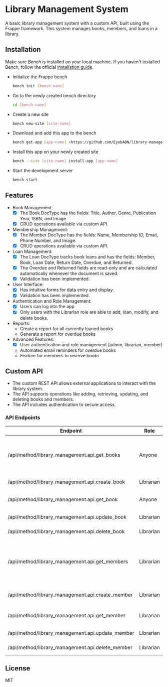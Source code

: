 # Library Management System

A basic library management system with a custom API, built using the Frappe framework. This system manages books, members, and loans in a library.

## Installation

Make sure *Bench* is installed on your local machine. If you haven't installed Bench, follow the official [installation guide](https://frappeframework.com/docs/user/en/installation).

- Initialize the Frappe bench

  ```bash
  bench init [bench-name]
  ```

- Go to the newly created bench directory

  ```bash
  cd [bench-name]
  ```

- Create a new site

  ```bash
  bench new-site [site-name]
  ```

- Download and add this app to the bench

  ```bash
  bench get-app [app-name] <https://github.com/EyobABN/library-management.git>
  ```

- Install this app on your newly created site

  ```bash
  bench --site [site-name] install-app [app-name]
  ```

- Start the development server
  
  ```bash
  bench start
  ```

## Features

- Book Management:
  - [x] The Book DocType has the fields: Title, Author, Genre, Publication Year, ISBN, and Image.
  - [x] CRUD operations available via custom API.
- Membership Management:
  - [x] The Member DocType has the fields: Name, Membership ID, Email, Phone Number, and Image.
  - [x] CRUD operations available via custom API.
- Loan Management:
  - [x] The Loan DocType tracks book loans and has the fields: Member, Book, Loan Date, Return Date, Overdue, and Returned.
  - [x] The Overdue and Returned fields are read-only and are calculated automatically whenever the document is saved.
  - [x] Validation has been implemented.
- User Interface:
  - [x] Has intuitive forms for data entry and display.
  - [x] Validation has been implemented.
- Authentication and Role Management:
  - [x] Users can log into the app
  - [x] Only users with the Librarian role are able to add, loan, modify, and delete books.
- Reports:
  - Create a report for all currently loaned books
  - Generate a report for overdue books
- Advanced Features:
  - [x] User authentication and role management (admin, librarian, member)
  - Automated email reminders for overdue books
  - Feature for members to reserve books

## Custom API

- The custom REST API allows external applications to interact with the library system.
- The API supports operations like adding, retrieving, updating, and deleting books and members.
- The API includes authentication to secure access.

### API Endpoints

| Endpoint | Role | Purpose |
|----------|------|---------|
| /api/method/library_management.api.get_books | Anyone | Retrieves the list of books that the library has |
| /api/method/library_management.api.create_book | Librarian | Creates a new book |
| /api/method/library_management.api.get_book | Anyone | Retrieves a single book |
| /api/method/library_management.api.update_book | Librarian | Updates a book |
| /api/method/library_management.api.delete_book | Librarian | Deletes a book |
| /api/method/library_management.api.get_members | Librarian | Returns the list of members currently registered at the library |
| /api/method/library_management.api.create_member | Librarian | Creates a new member |
| /api/method/library_management.api.get_member | Librarian | Retrieves a single member |
| /api/method/library_management.api.update_member | Librarian | Updates a member |
| /api/method/library_management.api.delete_member | Librarian | Deletes a member |

## License

MIT
